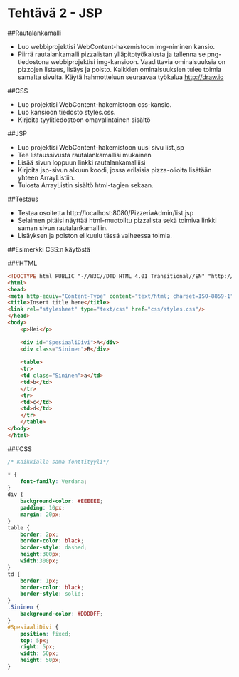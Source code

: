 # Tehtävä 2 - JSP

##Rautalankamalli
* Luo webbiprojektisi WebContent-hakemistoon img-niminen kansio.
* Piirrä rautalankamalli pizzalistan ylläpitotyökalusta ja tallenna se png-tiedostona webbiprojektisi img-kansioon. Vaadittavia ominaisuuksia on pizzojen listaus, lisäys ja poisto. Kaikkien ominaisuuksien tulee toimia samalta sivulta. Käytä hahmotteluun seuraavaa työkalua http://draw.io

##CSS
* Luo projektisi WebContent-hakemistoon css-kansio.
* Luo kansioon tiedosto styles.css.
* Kirjoita tyylitiedostoon omavalintainen sisältö

##JSP
* Luo projektisi WebContent-hakemistoon uusi sivu list.jsp
* Tee listaussivusta rautalankamallisi mukainen
* Lisää sivun loppuun linkki rautalankamalliisi
* Kirjoita jsp-sivun alkuun koodi, jossa erilaisia pizza-olioita lisätään yhteen ArrayListiin.
* Tulosta ArrayListin sisältö html-tagien sekaan.

##Testaus
* Testaa osoitetta http://localhost:8080/PizzeriaAdmin/list.jsp
* Selaimen pitäisi näyttää html-muotoiltu pizzalista sekä toimiva linkki saman sivun rautalankamalliin.
* Lisäyksen ja poiston ei kuulu tässä vaiheessa toimia.

##Esimerkki CSS:n käytöstä

###HTML
```html
<!DOCTYPE html PUBLIC "-//W3C//DTD HTML 4.01 Transitional//EN" "http://www.w3.org/TR/html4/loose.dtd">
<html>
<head>
<meta http-equiv="Content-Type" content="text/html; charset=ISO-8859-1">
<title>Insert title here</title>
<link rel="stylesheet" type="text/css" href="css/styles.css"/>
</head>
<body>
	<p>Hei</p>
	
	<div id="SpesiaaliDivi">A</div>
	<div class="Sininen">B</div>
	
	<table>
	<tr>
	<td class="Sininen">a</td>
	<td>b</td>
	</tr>
	<tr>
	<td>c</td>
	<td>d</td>
	</tr>
	</table>
</body>
</html>
```

###CSS
```css
/* Kaikkialla sama fonttityyli*/

* {
	font-family: Verdana;
}
div {
	background-color: #EEEEEE;
	padding: 10px;
	margin: 20px;
}
table {
	border: 2px;
	border-color: black;
	border-style: dashed;
	height:300px;
	width:300px;
}
td {
	border: 1px;
	border-color: black;
	border-style: solid;
}
.Sininen {
	background-color: #DDDDFF;
}
#SpesiaaliDivi {
	position: fixed;
    top: 5px;
    right: 5px;
    width: 50px;
    height: 50px;
}
```
